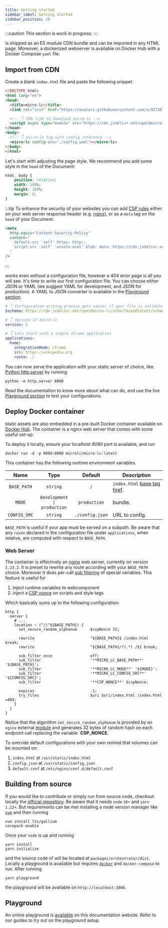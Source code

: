 ```yaml
---
title: Getting started
sidebar_label: Getting started
sidebar_position: 20
---
```


:::caution
This section is work in progress.
:::

<micro-lc></micro-lc> is shipped as an ES module CDN bundle and can be imported in any HTML page. Moreover, a dockerized
webserver is available on Docker Hub with a Docker Compose `yaml` file.

## Import from CDN

Create a blank `index.html` file and paste the following snippet:

```html title="index.html"
<!DOCTYPE html>
<html lang="en">
<head>
  <title>micro-lc</title>
  <link rel="icon" href="https://avatars.githubusercontent.com/u/92730708?s=200&v=4" />

  <!-- 👇 CDN link to download micro-lc -->
  <script async type="module" src="https://cdn.jsdelivr.net/npm/@micro-lc/orchestrator@latest/dist/micro-lc.production.js"></script>
</head>
<body>
  <!-- 👇 micro-lc tag with config reference -->
  <micro-lc config-src="./config.yaml"></micro-lc>
</body>
</html>
```

Let's start with adjusting the page style. We recommend you add some style in the `head` of the Document:

```css
html, body {
    position: relative;
    width: 100%;
    height: 100%;
    margin: 0;
}
```

:::tip
To enhance the security of your websites you can add [CSP rules](https://developer.mozilla.org/en-US/docs/Web/HTTP/CSP)
either on your web server response header (e.g. [nginx](https://content-security-policy.com/examples/nginx/)), or as a
`meta` tag on the `head` of your Document:

```html
<meta
  http-equiv="Content-Security-Policy"
  content="
    default-src 'self' https: http:;
    script-src 'self' 'unsafe-eval' blob: data: https://cdn.jsdelivr.net/npm/;
  "
/>
```
:::

<micro-lc></micro-lc> works even without a configuration file, however a 404 error page is all you will see. It's time
to write our first configuration file. You can choose either JSON or YAML (we suggest YAML for development, and JSON for
production). A YAML to JSON converter is available in the <a href="../../playground" target="_blank">Playground section</a>.

```yaml title="config.yaml"
# 👇 Configuration writing process gets easier if your file is validated against the schema below
$schema: https://cdn.jsdelivr.net/npm/@micro-lc/interfaces@latest/schemas/v2/config.schema.json

# 👇 Version of micro-lc
version: 2

# 👇 Lets start with a simple iFrame application
applications:
  home:
    integrationMode: iframe
    src: https://wikipedia.org
    route: ./
```

You can now serve the application with your static server of choice, like 
[Python http.server](https://docs.python.org/3/library/http.server.html) by running:

```shell
python -m http.server 8000
```

Read the documentation to know more about what <micro-lc></micro-lc> can do, and use the live <a href="../../playground" target="_blank">Playground section</a>
to test your configurations.

## Deploy Docker container

<micro-lc></micro-lc> static assets are also embedded in a pre-built Docker container available on 
[Docker Hub](https://hub.docker.com/r/microlc/micro-lc). The container is a nginx web server that comes with some useful
set-up.

To deploy it locally, ensure your localhost _8080_ port is available, and run

```shell
docker run -d -p 8080:8080 microlc/micro-lc:latest
```

This container has the following runtime environment variables.

|     Name     |                    Type                    |     Default     | Description                                                                                             |
|:------------:|:------------------------------------------:|:---------------:|---------------------------------------------------------------------------------------------------------|
| `BASE_PATH`  |            <code>string</code>             |       `/`       | `index.html` [base tag href](https://developer.mozilla.org/en-US/docs/Web/HTML/Element/base#attr-href). |
|    `MODE`    | <code>development &#124; production</code> |  `production`   | <micro-lc></micro-lc> bundle.                                                                           |
| `CONFIG_SRC` |            <code>string</code>             | `./config.json` | URL to <micro-lc></micro-lc> config.                                                                    |

`BASE_PATH` is useful if your <micro-lc></micro-lc> app must be served on a subpath. Be aware that any `route` declared in the configuration file under `applications`, when relative, 
are computed with respect to `BASE_PATH`.

### Web Server

The <micro-lc></micro-lc> container is effectively an [nginx](https://www.nginx.com/) web server, currently on version `1.23.2`. It is preset to rewrite any route
according with your `BASE_PATH` choice. Moreover it does per-call [sub filtering](http://nginx.org/en/docs/http/ngx_http_sub_module.html#sub_filter) of special variables.
This feature is useful for

1. inject runtime variables to <micro-lc></micro-lc> webcomponent
2. inject a [CSP nonce](https://content-security-policy.com/nonce/) on scripts and style tags

Which basically sums up to the following configuration:

```nginx
http {
  server {
    # ...
    location ~ (^/|^${BASE_PATH}) {
      set_secure_random_alphanum      $cspNonce 32;

      rewrite                         ^${BASE_PATH}$ /index.html break;
      rewrite                         ^${BASE_PATH}/?(.*) /$1 break;

      sub_filter_once                 off;
      sub_filter                      '**MICRO_LC_BASE_PATH**' '${BASE_PATH}';
      sub_filter                      '**MICRO_LC_MODE**' '${MODE}';
      sub_filter                      '**MICRO_LC_CONFIG_SRC**' '${CONFIG_SRC}';
      sub_filter                      '**CSP_NONCE**' $cspNonce;

      expires                         -1;
      try_files                       $uri $uri/index.html /index.html =404;
    }
  }
}
```

Notice that the algorithm `set_secure_random_alphanum` is provided by an `nginx` external [module](https://github.com/openresty/set-misc-nginx-module)
and generates 32 bytes of random hash on each endpoint call replacing the variable `**CSP_NONCE**.

To override default configurations with your own remind that volumes can be mounted on:

1. `index.html` at `/usr/static/index.html`
2. `config.json` at `/usr/static/config.json`
3. `default.conf` at `/etc/nginx/conf.d/default.conf`

## Building from source

If you would like to contribute or simply run <micro-lc></micro-lc> from source code, checkout locally the [official repository](https://github.com/micro-lc/micro-lc).
Be aware that it needs `node` `16+` and `yarn` `1.22+`. But requirements can be met installing a node version manager
like [`nvm`](https://github.com/nvm-sh/nvm#install--update-script) and then running

```shell
nvm install lts/gallium
corepack enable
```

Once your `node` is up and running

```shell
yarn install
yarn initialize
```

and the source code of <micro-lc></micro-lc> will be located at `packages/orchestrator/dist`. Locally a playground is available but
requires [`docker`](https://docs.docker.com/engine/install/) and `docker-compose` to run. After running

```shell
yarn playground
```

the playground will be available on `http://localhost:3000`.

## Playground

An online playground is <a href="/playground/" target="_blank">available</a> on this documentation website.
Refer to our guides to try <micro-lc></micro-lc> out on the playground setup.
